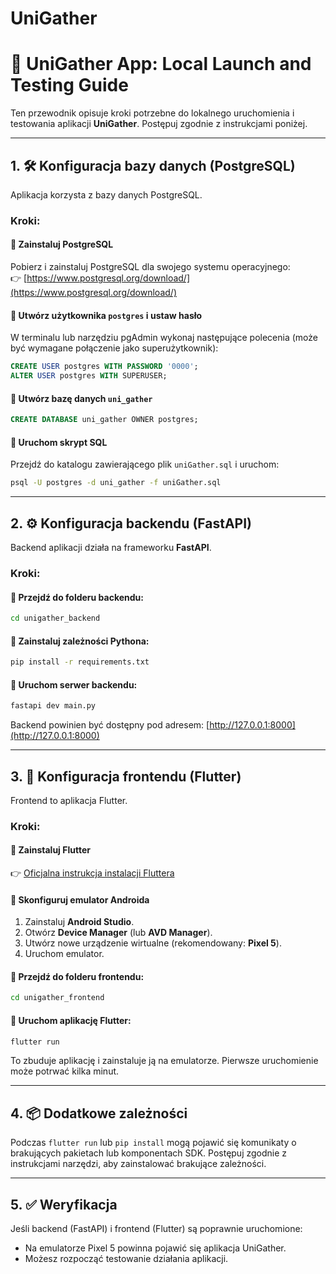 # UniGather
# 🚀 UniGather App: Local Launch and Testing Guide

Ten przewodnik opisuje kroki potrzebne do lokalnego uruchomienia i testowania aplikacji **UniGather**. Postępuj zgodnie z instrukcjami poniżej.

---

## 1. 🛠️ Konfiguracja bazy danych (PostgreSQL)

Aplikacja korzysta z bazy danych PostgreSQL.

### Kroki:

#### 🔸 Zainstaluj PostgreSQL
Pobierz i zainstaluj PostgreSQL dla swojego systemu operacyjnego:  
👉 [https://www.postgresql.org/download/](https://www.postgresql.org/download/)

#### 🔸 Utwórz użytkownika `postgres` i ustaw hasło

W terminalu lub narzędziu pgAdmin wykonaj następujące polecenia (może być wymagane połączenie jako superużytkownik):

```sql
CREATE USER postgres WITH PASSWORD '0000';
ALTER USER postgres WITH SUPERUSER;
```

#### 🔸 Utwórz bazę danych `uni_gather`

```sql
CREATE DATABASE uni_gather OWNER postgres;
```

#### 🔸 Uruchom skrypt SQL

Przejdź do katalogu zawierającego plik `uniGather.sql` i uruchom:

```bash
psql -U postgres -d uni_gather -f uniGather.sql
```

---

## 2. ⚙️ Konfiguracja backendu (FastAPI)

Backend aplikacji działa na frameworku **FastAPI**.

### Kroki:

#### 🔸 Przejdź do folderu backendu:

```bash
cd unigather_backend
```

#### 🔸 Zainstaluj zależności Pythona:

```bash
pip install -r requirements.txt
```

#### 🔸 Uruchom serwer backendu:

```bash
fastapi dev main.py
```

Backend powinien być dostępny pod adresem: [http://127.0.0.1:8000](http://127.0.0.1:8000)

---

## 3. 📱 Konfiguracja frontendu (Flutter)

Frontend to aplikacja Flutter.

### Kroki:

#### 🔸 Zainstaluj Flutter

👉 [Oficjalna instrukcja instalacji Fluttera](https://flutter.dev/docs/get-started/install)

#### 🔸 Skonfiguruj emulator Androida

1. Zainstaluj **Android Studio**.
2. Otwórz **Device Manager** (lub **AVD Manager**).
3. Utwórz nowe urządzenie wirtualne (rekomendowany: **Pixel 5**).
4. Uruchom emulator.

#### 🔸 Przejdź do folderu frontendu:

```bash
cd unigather_frontend
```

#### 🔸 Uruchom aplikację Flutter:

```bash
flutter run
```

To zbuduje aplikację i zainstaluje ją na emulatorze. Pierwsze uruchomienie może potrwać kilka minut.

---

## 4. 📦 Dodatkowe zależności

Podczas `flutter run` lub `pip install` mogą pojawić się komunikaty o brakujących pakietach lub komponentach SDK. Postępuj zgodnie z instrukcjami narzędzi, aby zainstalować brakujące zależności.

---

## 5. ✅ Weryfikacja

Jeśli backend (FastAPI) i frontend (Flutter) są poprawnie uruchomione:

- Na emulatorze Pixel 5 powinna pojawić się aplikacja UniGather.
- Możesz rozpocząć testowanie działania aplikacji.
